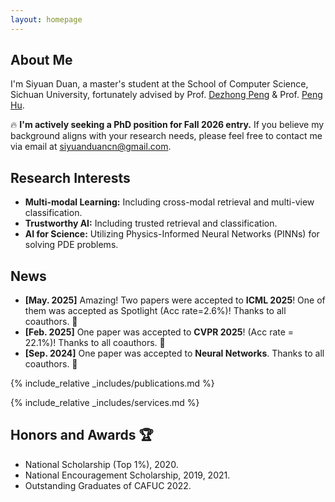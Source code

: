 ```yaml
---
layout: homepage
---
```


## About Me

I'm Siyuan Duan, a master's student at the School of Computer Science, Sichuan University, fortunately advised by Prof. [Dezhong Peng](https://cs.scu.edu.cn/info/1282/13563.htm) & Prof. [Peng Hu](https://penghu-cs.github.io).

🔥 **I'm actively seeking a PhD position for Fall 2026 entry.** If you believe my background aligns with your research needs, please feel free to contact me via email at siyuanduancn@gmail.com.

## Research Interests

- **Multi-modal Learning:** Including cross-modal retrieval and multi-view classification.
- **Trustworthy AI:** Including trusted retrieval and classification.
- **AI for Science:** Utilizing Physics-Informed Neural Networks (PINNs) for solving PDE problems.

## News 

- **[May. 2025]** Amazing! Two papers were accepted to **ICML 2025**! One of them was accepted as Spotlight (Acc rate=2.6%)! Thanks to all coauthors. 🎉
- **[Feb. 2025]** One paper was accepted to **CVPR 2025**! (Acc rate = 22.1%)! Thanks to all coauthors. 🎉
- **[Sep. 2024]** One paper was accepted to **Neural Networks**. Thanks to all coauthors. 🎉

{% include_relative _includes/publications.md %}

{% include_relative _includes/services.md %}

## Honors and Awards 🏆

- National Scholarship (Top 1%), 2020.
- National Encouragement Scholarship, 2019, 2021.
- Outstanding Graduates of CAFUC 2022.
